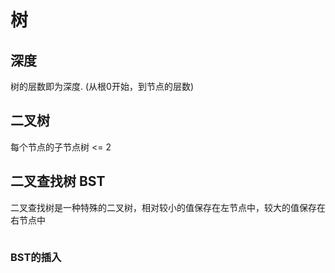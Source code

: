 # 树

## 深度
树的层数即为深度. (从根0开始，到节点的层数)

## 二叉树
每个节点的子节点树 <= 2

## 二叉查找树 BST
二叉查找树是一种特殊的二叉树，相对较小的值保存在左节点中，较大的值保存在右节点中
```javascript

```

### BST的插入

```javascript

```

